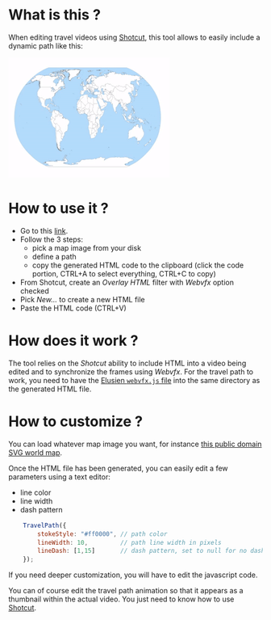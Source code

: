 
# What is this ?

When editing travel videos using [Shotcut](https://shotcut.org/), this tool allows to easily include a dynamic path like this:

![alt text](assets/travel.gif "Demo")

# How to use it ?

- Go to this [link](https://mi-g.github.io/travelpath-webvfx).
- Follow the 3 steps:
  * pick a map image from your disk
  * define a path
  * copy the generated HTML code to the clipboard (click the code portion, CTRL+A to select everything, CTRL+C to copy)
- From Shotcut, create an *Overlay HTML* filter with *Webvfx* option checked
- Pick *New...* to create a new HTML file
- Paste the HTML code (CTRL+V)

# How does it work ?

The tool relies on the *Shotcut* ability to include HTML into a video being edited and to synchronize the frames using
*Webvfx*. For the travel path to work, you need to have the [Elusien `webvfx.js` file](http://www.elusien.co.uk/shotcut/) 
into the same directory as the generated HTML file.

# How to customize ?

You can load whatever map image you want, for instance [this public domain SVG world map](https://en.wikipedia.org/wiki/File:World_Map_Blank_-_with_blue_sea.svg).

Once the HTML file has been generated, you can easily edit a few parameters using a text editor:
- line color
- line width
- dash pattern

```javascript
	TravelPath({
		stokeStyle: "#ff0000", // path color
		lineWidth: 10,         // path line width in pixels
		lineDash: [1,15]       // dash pattern, set to null for no dashed line
	});
```

If you need deeper customization, you will have to edit the javascript code.

You can of course edit the travel path animation so that it appears as a thumbnail within the actual video. You
just need to know how to use [Shotcut](https://shotcut.org/tutorials/).

